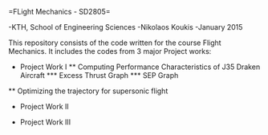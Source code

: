 =FLight Mechanics - SD2805=

-KTH, School of Engineering Sciences
-Nikolaos Koukis
-January 2015

This repository consists of the code written for the course Flight Mechanics.
It includes the codes from 3 major Project works:

* Project Work I 
** Computing Performance Characteristics of J35 Draken Aircraft
*** Excess Thrust Graph
*** SEP Graph

** Optimizing the trajectory for supersonic flight

* Project Work II 

* Project Work III
